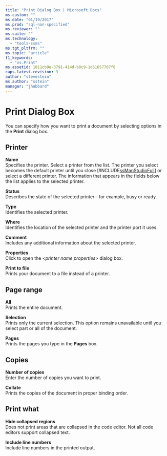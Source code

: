 ```yaml
---
title: "Print Dialog Box | Microsoft Docs"
ms.custom: ""
ms.date: "01/19/2017"
ms.prod: "sql-non-specified"
ms.reviewer: ""
ms.suite: ""
ms.technology: 
  - "tools-ssms"
ms.tgt_pltfrm: ""
ms.topic: "article"
f1_keywords: 
  - "vs.Print"
ms.assetid: 1811cb9e-3791-414d-b8c9-1d61657707f8
caps.latest.revision: 3
author: "stevestein"
ms.author: "sstein"
manager: "jhubbard"
---
```

# Print Dialog Box
You can specify how you want to print a document by selecting options in the **Print** dialog box.  
  
## Printer  
**Name**  
Specifies the printer. Select a printer from the list. The printer you select becomes the default printer until you close [!INCLUDE[ssManStudioFull](../../includes/ssmanstudiofull_md.md)] or select a different printer. The information that appears in the fields below the list applies to the selected printer.  
  
**Status**  
Describes the state of the selected printer—for example, busy or ready.  
  
**Type**  
Identifies the selected printer.  
  
**Where**  
Identifies the location of the selected printer and the printer port it uses.  
  
**Comment**  
Includes any additional information about the selected printer.  
  
**Properties**  
Click to open the \<*printer name properties*> dialog box.  
  
**Print to file**  
Prints your document to a file instead of a printer.  
  
## Page range  
**All**  
Prints the entire document.  
  
**Selection**  
Prints only the current selection. This option remains unavailable until you select part or all of the document.  
  
**Pages**  
Prints the pages you type in the **Pages** box.  
  
## Copies  
**Number of copies**  
Enter the number of copies you want to print.  
  
**Collate**  
Prints the copies of the document in proper binding order.  
  
## Print what  
**Hide collapsed regions**  
Does not print areas that are collapsed in the code editor. Not all code editors support collapsed text.  
  
**Include line numbers**  
Include line numbers in the printed output.  
  
